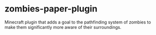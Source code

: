 # zombies-paper-plugin
Minecraft plugin that adds a goal to the pathfinding system of zombies to make them significantly more aware of their surroundings. 
